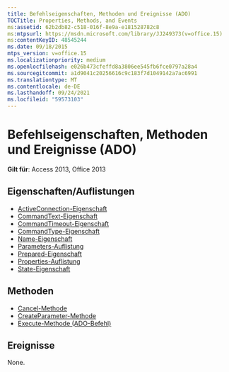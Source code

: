 ```yaml
---
title: Befehlseigenschaften, Methoden und Ereignisse (ADO)
TOCTitle: Properties, Methods, and Events
ms:assetid: 62b2db82-c518-016f-8e9a-e181528782c8
ms:mtpsurl: https://msdn.microsoft.com/library/JJ249373(v=office.15)
ms:contentKeyID: 48545244
ms.date: 09/18/2015
mtps_version: v=office.15
ms.localizationpriority: medium
ms.openlocfilehash: e026b473cfeffd8a3806ee545fb6fce0797a28a4
ms.sourcegitcommit: a1d9041c20256616c9c183f7d1049142a7ac6991
ms.translationtype: MT
ms.contentlocale: de-DE
ms.lasthandoff: 09/24/2021
ms.locfileid: "59573103"
---
```

# <a name="command-properties-methods-and-events-ado"></a>Befehlseigenschaften, Methoden und Ereignisse (ADO)


**Gilt für**: Access 2013, Office 2013

## <a name="propertiescollections"></a>Eigenschaften/Auflistungen

- [ActiveConnection-Eigenschaft](activeconnection-property-ado.md)
- [CommandText-Eigenschaft](commandtext-property-ado.md)
- [CommandTimeout-Eigenschaft](commandtimeout-property-ado.md)
- [CommandType-Eigenschaft](commandtype-property-ado.md)
- [Name-Eigenschaft](name-property-ado.md)
- [Parameters-Auflistung](parameters-collection-ado.md)
- [Prepared-Eigenschaft](prepared-property-ado.md)
- [Properties-Auflistung](properties-collection-ado.md)
- [State-Eigenschaft](state-property-ado.md)

## <a name="methods"></a>Methoden

- [Cancel-Methode](cancel-method-ado.md)
- [CreateParameter-Methode](createparameter-method-ado.md)
- [Execute-Methode (ADO-Befehl)](https://docs.microsoft.com/office/vba/access/concepts/miscellaneous/execute-method-ado-command)

## <a name="events"></a>Ereignisse

None.

